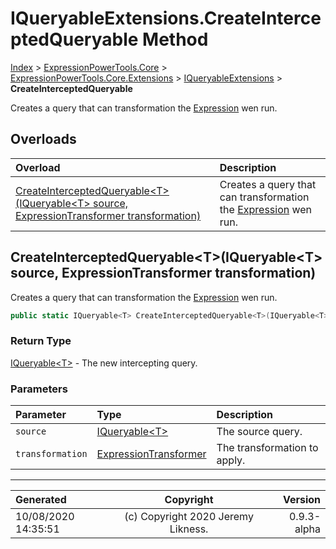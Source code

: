 ﻿# IQueryableExtensions.CreateInterceptedQueryable Method

[Index](../index.md) > [ExpressionPowerTools.Core](ExpressionPowerTools.Core.a.md) > [ExpressionPowerTools.Core.Extensions](ExpressionPowerTools.Core.Extensions.n.md) > [IQueryableExtensions](ExpressionPowerTools.Core.Extensions.IQueryableExtensions.cs.md) > **CreateInterceptedQueryable**

Creates a query that can transformation the [Expression](https://docs.microsoft.com/dotnet/api/system.linq.expressions.expression) wen run.

## Overloads

| Overload | Description |
| :-- | :-- |
| [CreateInterceptedQueryable&lt;T>(IQueryable&lt;T> source, ExpressionTransformer transformation)](#createinterceptedqueryabletiqueryablet-source-expressiontransformer-transformation) | Creates a query that can transformation the [Expression](https://docs.microsoft.com/dotnet/api/system.linq.expressions.expression) wen run. |
## CreateInterceptedQueryable&lt;T>(IQueryable&lt;T> source, ExpressionTransformer transformation)

Creates a query that can transformation the [Expression](https://docs.microsoft.com/dotnet/api/system.linq.expressions.expression) wen run.

```csharp
public static IQueryable<T> CreateInterceptedQueryable<T>(IQueryable<T> source, ExpressionTransformer transformation)
```

### Return Type

 [IQueryable&lt;T>](https://docs.microsoft.com/dotnet/api/system.linq.iqueryable-1)  - The new intercepting query.

### Parameters

| Parameter | Type | Description |
| :-- | :-- | :-- |
| `source` | [IQueryable&lt;T>](https://docs.microsoft.com/dotnet/api/system.linq.iqueryable-1) | The source query. |
| `transformation` | [ExpressionTransformer](ExpressionPowerTools.Core.ExpressionTransformer.cs.md) | The transformation to apply. |



---

| Generated | Copyright | Version |
| :-- | :-: | --: |
| 10/08/2020 14:35:51 | (c) Copyright 2020 Jeremy Likness. | 0.9.3-alpha |
